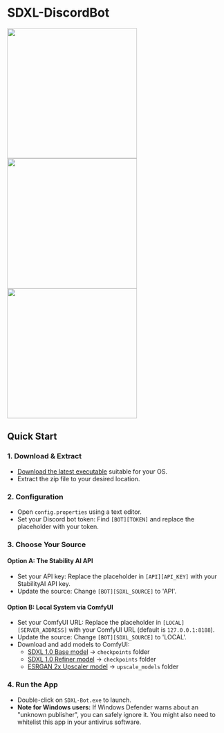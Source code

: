 # SDXL-DiscordBot

<p float="center">
  <img src="https://github.com/s3840619/ComfyUI-SDXL-DiscordBot/assets/79825913/4d9f60f5-6937-4c73-b5a2-0ff665ac2360" height="300px" align="top" />
  <img src="https://github.com/s3840619/ComfyUI-SDXL-DiscordBot/assets/79825913/d4c4f26e-b6de-4874-87f9-49d5f5a5ab2a" height="300px" align="top" /> 
  <img src="https://github.com/s3840619/ComfyUI-SDXL-DiscordBot/assets/79825913/8e0134df-77b2-4e0e-8018-7015090f3a20" height="300px" align="top" />
</p>




## Quick Start

### 1. **Download & Extract**
- [Download the latest executable](https://github.com/s3840619/ComfyUI-SDXL-DiscordBot/releases) suitable for your OS.
- Extract the zip file to your desired location.

### 2. **Configuration**
- Open `config.properties` using a text editor.
- Set your Discord bot token: Find `[BOT][TOKEN]` and replace the placeholder with your token.

### 3. **Choose Your Source**

#### Option A: **The Stability AI API**
- Set your API key: Replace the placeholder in `[API][API_KEY]` with your StabilityAI API key.
- Update the source: Change `[BOT][SDXL_SOURCE]` to 'API'.

#### Option B: **Local System via ComfyUI**
- Set your ComfyUI URL: Replace the placeholder in `[LOCAL][SERVER_ADDRESS]` with your ComfyUI URL (default is `127.0.0.1:8188`).
- Update the source: Change `[BOT][SDXL_SOURCE]` to 'LOCAL'.
- Download and add models to ComfyUI:
  - [SDXL 1.0 Base model](https://huggingface.co/stabilityai/stable-diffusion-xl-base-1.0/resolve/main/sd_xl_base_1.0.safetensors) → `checkpoints` folder
  - [SDXL 1.0 Refiner model](https://huggingface.co/stabilityai/stable-diffusion-xl-refiner-1.0/resolve/main/sd_xl_refiner_1.0.safetensors) → `checkpoints` folder
  - [ESRGAN 2x Upscaler model](https://github.com/xinntao/Real-ESRGAN/releases/download/v0.2.1/RealESRGAN_x2plus.pth) → `upscale_models` folder

### 4. **Run the App**
- Double-click on `SDXL-Bot.exe` to launch.
- **Note for Windows users:** If Windows Defender warns about an "unknown publisher", you can safely ignore it. You might also need to whitelist this app in your antivirus software.
